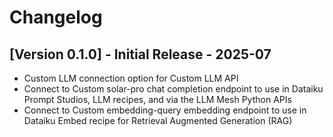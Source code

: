 # Changelog

## [Version 0.1.0] - Initial Release - 2025-07

* Custom LLM connection option for Custom LLM API
* Connect to Custom solar-pro chat completion endpoint to use in Dataiku Prompt Studios, LLM recipes, and via the LLM Mesh Python APIs
* Connect to Custom embedding-query embedding endpoint to use in Dataiku Embed recipe for Retrieval Augmented Generation (RAG) 